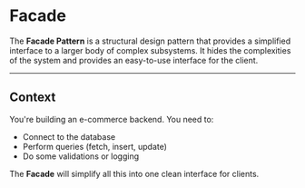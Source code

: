 # Facade

The **Facade Pattern** is a structural design pattern that provides a simplified interface to a larger body of complex subsystems. It hides the complexities of the system and provides an easy-to-use interface for the client.

---

## **Context**
You're building an e-commerce backend. You need to:
- Connect to the database
- Perform queries (fetch, insert, update)
- Do some validations or logging

The **Facade** will simplify all this into one clean interface for clients.

